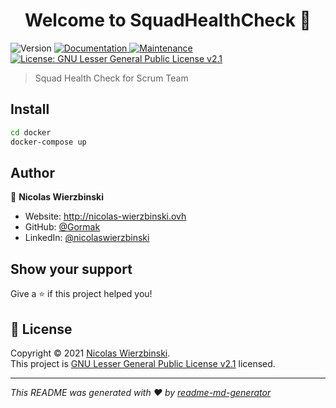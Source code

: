 <h1 align="center">Welcome to SquadHealthCheck 👋</h1>
<p>
  <img alt="Version" src="https://img.shields.io/badge/version-1.0.0-blue.svg?cacheSeconds=2592000" />
  <a href="https://github.com/kefranabg/readme-md-generator#readme" target="_blank">
    <img alt="Documentation" src="https://img.shields.io/badge/documentation-yes-brightgreen.svg" />
  </a>
  <a href="https://github.com/kefranabg/readme-md-generator/graphs/commit-activity" target="_blank">
    <img alt="Maintenance" src="https://img.shields.io/badge/Maintained%3F-yes-green.svg" />
  </a>
  <a href="https://github.com/Gormak/SquadHealthCheck/blob/main/LICENSE" target="_blank">
    <img alt="License: GNU Lesser General Public License v2.1" src="https://img.shields.io/github/license/Gormak/SquadHealthCheck" />
  </a>
</p>

> Squad Health Check for Scrum Team


## Install

```sh
cd docker
docker-compose up
```

## Author

👤 **Nicolas Wierzbinski**

* Website: http://nicolas-wierzbinski.ovh
* GitHub: [@Gormak](https://github.com/Gormak)
* LinkedIn: [@nicolaswierzbinski](https://linkedin.com/in/nicolaswierzbinski)

## Show your support

Give a ⭐️ if this project helped you!

## 📝 License

Copyright © 2021 [Nicolas Wierzbinski](https://github.com/Gormak).<br />
This project is [GNU Lesser General Public License v2.1](https://github.com/Gormak/SquadHealthCheck/blob/main/LICENSE) licensed.

***
_This README was generated with ❤️ by [readme-md-generator](https://github.com/kefranabg/readme-md-generator)_
